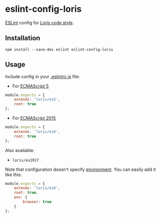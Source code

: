 # eslint-config-loris

[ESLint](http://eslint.org/) config for [Loris code style](https://github.com/ymaps/codestyle/).

## Installation

```
npm install --save-dev eslint eslint-config-loris
```

## Usage

Include config in your [.eslintrc.js](http://eslint.org/docs/user-guide/configuring#configuration-file-formats) file:

* For [ECMAScript 5](https://www.ecma-international.org/ecma-262/5.1/index.html)

```js
module.exports = {
    extends: 'loris/es5',
    root: true
};
```

* For [ECMAScript 2015](https://www.ecma-international.org/ecma-262/6.0/index.html)

```js
module.exports = {
    extends: 'loris/es6',
    root: true
};
```

Also available:

* `loris/es2017`

Note that configuration doesn't specify [environment](http://eslint.org/docs/user-guide/configuring#specifying-environments).
You can easily add it like this:

```js
module.exports = {
    extends: 'loris/es6',
    root: true,
    env: {
        browser: true
    }
};
```
